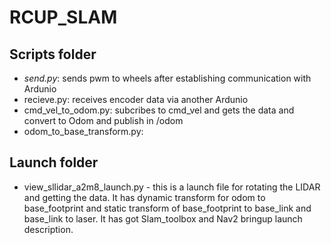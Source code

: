 # RCUP_SLAM
## Scripts folder
- *send.py*: sends pwm to wheels after establishing communication with Ardunio
- recieve.py: receives encoder data via another Ardunio
- cmd_vel_to_odom.py: subcribes to cmd_vel and gets the data and convert to Odom and publish in /odom
- odom_to_base_transform.py: 
## Launch folder
- view_sllidar_a2m8_launch.py - this is a launch file for rotating the LIDAR and getting the data. It has dynamic transform for odom to base_footprint and static transform of base_footprint to base_link and base_link to laser. It has got Slam_toolbox and Nav2 bringup launch description.
